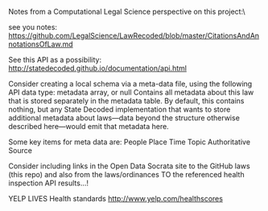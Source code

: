 Notes from a Computational Legal Science perspective on this project:\

see you notes: https://github.com/LegalScience/LawRecoded/blob/master/CitationsAndAnnotationsOfLaw.md

See this API as a possibility: http://statedecoded.github.io/documentation/api.html

Consider creating a local schema via a meta-data file, using the following API data type:
metadata	array, or null	Contains all metadata about this law that is stored separately in the metadata table.	By default, this contains nothing, but any State Decoded implementation that wants to store additional metadata about laws—data beyond the structure otherwise described here—would emit that metadata here.

Some key items for meta data are:
People
Place
Time
Topic
Authoritative Source


Consider including links in the Open Data Socrata site to the GitHub laws (this repo) and also from the laws/ordinances TO the referenced health inspection API results...!


YELP LIVES Health standards http://www.yelp.com/healthscores
